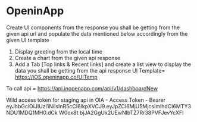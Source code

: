 # OpeninApp

Create UI components from the response you shall be getting from the given api url and populate the data
mentioned below accordingly from the given UI template
1) Display greeting from the local time
2) Create a chart from the given api response
3) Add a Tab [Top links & Recent links] and create a list view to display the data you shall be
getting from the api response
UI Template= https://iOS.openinapp.co/UITemp

To call api = https://api.inopenapp.com/api/v1/dashboardNew

Wild access token for staging api in OIA - Access Token - Bearer
eyJhbGciOiJIUzI1NiIsInR5cCI6IkpXVCJ9.eyJpZCI6MjU5MjcsImlhdCI6MTY3NDU1MDQ1MH0.dCk
W0ox8t bjJA2GgUx2UEwNlbTZ7Rr38PVFJevYcXFI
